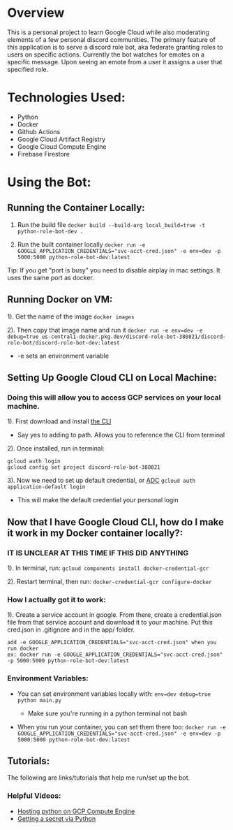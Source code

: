 # Overview
This is a personal project to learn Google Cloud while also moderating elements of a few personal discord communities.
The primary feature of this application is to serve a discord role bot, aka federate granting roles to users on specific actions.
Currently the bot watches for emotes on a specific message. Upon seeing an emote from a user it assigns a user that specified role.

# Technologies Used:
- Python
- Docker
- Github Actions
- Google Cloud Artifact Registry
- Google Cloud Compute Engine
- Firebase Firestore

# Using the Bot:
## Running the Container Locally:

1. Run the build file
`docker build --build-arg local_build=true -t python-role-bot-dev .`

2. Run the built container locally
`docker run -e GOOGLE_APPLICATION_CREDENTIALS="svc-acct-cred.json" -e env=dev -p 5000:5000 python-role-bot-dev:latest`

Tip: If you get "port is busy" you need to disable airplay in mac settings. It uses the same port as docker.



## Running Docker on VM: 
1). Get the name of the image
`docker images`

2). Then copy that image name and run it
`docker run -e env=dev -e debug=true us-central1-docker.pkg.dev/discord-role-bot-380821/discord-role-bot/discord-role-bot-dev:latest`
- -e sets an environment variable


## Setting Up Google Cloud CLI on Local Machine:
### Doing this will allow you to access GCP services on your local machine.
1). First download and install [the CLI](https://cloud.google.com/sdk/docs/install)
- Say yes to adding to path. Allows you to reference the CLI from terminal

2). Once installed, run in terminal:
```
gcloud auth login
gcloud config set project discord-role-bot-380821
```

3). Now we need to set up default credential, or [ADC](https://cloud.google.com/docs/authentication/provide-credentials-adc#how-to)
```gcloud auth application-default login```
- This will make the default credential your personal login


## Now that I have Google Cloud CLI, how do I make it work in my Docker container locally?:
### IT IS UNCLEAR AT THIS TIME IF THIS DID ANYTHING
1). In terminal, run:
`gcloud components install docker-credential-gcr`

2). Restart terminal, then run:
`docker-credential-gcr configure-docker`

### How I actually got it to work:
1). Create a service account in google. From there, create a credential.json file from that service account and download it to your machine. Put this cred.json in .gitignore and in the app/ folder.
```
add -e GOOGLE_APPLICATION_CREDENTIALS="svc-acct-cred.json" when you run docker
ex: docker run -e GOOGLE_APPLICATION_CREDENTIALS="svc-acct-cred.json" -p 5000:5000 python-role-bot-dev:latest
```

### Environment Variables:
- You can set environment variables locally with:
`env=dev debug=true python main.py`
  - Make sure you're running in a python terminal not bash

- When you run your container, you can set them there too:
`docker run -e GOOGLE_APPLICATION_CREDENTIALS="svc-acct-cred.json" -e env=dev -p 5000:5000 python-role-bot-dev:latest`


## Tutorials:
The following are links/tutorials that help me run/set up the bot.

### Helpful Videos:
- [Hosting python on GCP Compute Engine](https://www.youtube.com/watch?v=RfJUm-LKNBw)
- [Getting a secret via Python](https://torbjornzetterlund.com/using-secret-manager-in-a-google-cloud-function-with-python/)
